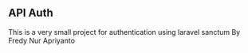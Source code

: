 ## API Auth

This is a very small project for authentication using laravel sanctum
By Fredy Nur Apriyanto
